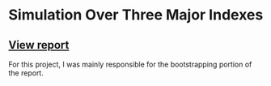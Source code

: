 # Simulation Over Three Major Indexes
## [View report](https://github.com/christiandiangco/STAT403Final/blob/main/STAT403_Final_Project%20(1).pdf)

For this project, I was mainly responsible for the bootstrapping portion of the report.
